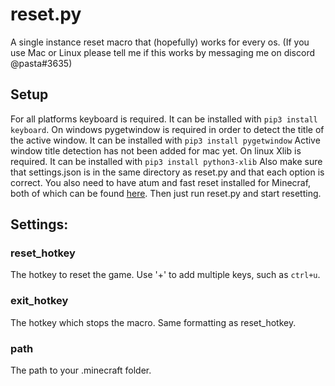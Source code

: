# reset.py
A single instance reset macro that (hopefully) works for every os. (If you use Mac or Linux please tell me if this works by messaging me on discord @pasta#3635)

## Setup
For all platforms keyboard is required. It can be installed with `pip3 install keyboard`.
On windows pygetwindow is required in order to detect the title of the active window. It can be installed with `pip3 install pygetwindow`
Active window title detection has not been added for mac yet.
On linux Xlib is required. It can be installed with `pip3 install python3-xlib`
Also make sure that settings.json is in the same directory as reset.py and that each option is correct.
You also need to have atum and fast reset installed for Minecraf, both of which can be found [here](https://www.minecraftspeedrunning.com/public-resources/mods).
Then just run reset.py and start resetting.

## Settings:

### reset_hotkey
The hotkey to reset the game. Use '+' to add multiple keys, such as `ctrl+u`.

### exit_hotkey
The hotkey which stops the macro. Same formatting as reset_hotkey.

### path
The path to your .minecraft folder.
